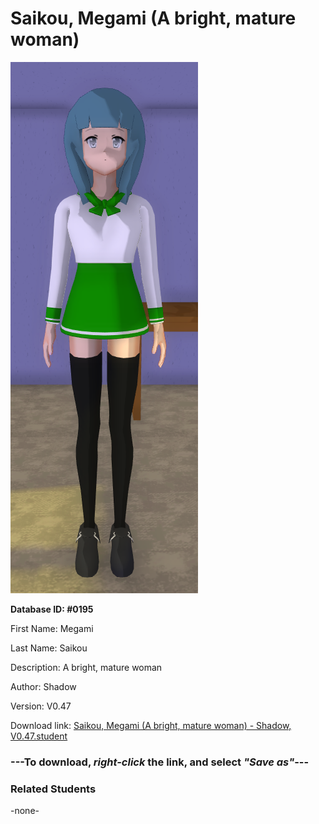 # Saikou, Megami (A bright, mature woman)

<img src="Files/Images/Saikou, Megami (A bright, mature woman).png" title="Saikou, Megami (A bright, mature woman) - Shadow, V0.47">

**Database ID: #0195**

First Name: Megami

Last Name: Saikou

Description: A bright, mature woman

Author: Shadow

Version: V0.47

Download link: <a href="https://raw.githubusercontent.com/Arbiter1223/Daigaku-Gurashi-Custom-Students/master/Files/Studen%20Files/Saikou%2C%20Megami%20(A%20bright%2C%20mature%20woman)%20-%20Shadow%2C%20V0.47.student">Saikou, Megami (A bright, mature woman) - Shadow, V0.47.student</a>

### ---**To download, _right-click_ the link, and select _"Save as"_**---

### Related Students

-none-
